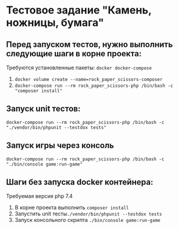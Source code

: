 Тестовое задание "Камень, ножницы, бумага"
============



Перед запуском тестов, нужно выполнить следующие шаги в корне проекта:
-------------
Требуются установленные пакеты: ``` docker docker-compose ```

1. ``` docker volume create --name=rock_paper_scissors-composer ```
2. ``` docker-compose run --rm rock_paper_scissors-php /bin/bash -c "composer install" ```

Запуск unit тестов:
-------------
``` docker-compose run --rm rock_paper_scissors-php /bin/bash -c "./vendor/bin/phpunit --testdox tests" ```

Запуск игры через консоль
-------------
``` docker-compose run --rm rock_paper_scissors-php /bin/bash -c "./bin/console game:run-game" ```

Шаги без запуска docker контейнера:
-------------
Требуемая версия php 7.4
1. В корне проекта выполнить ``` composer install ```
2. Запустить unit тесты``` ./vendor/bin/phpunit --testdox tests ```
3. Запуск консольного скрипта ``` ./bin/console game:run-game ```
